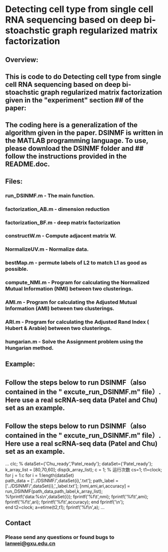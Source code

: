 
Detecting cell type from single cell RNA sequencing based on deep bi-stoachstic graph regularized matrix factorization
===========================================================================================================================
Overview:
----------------------------------------------------------------------------------------------------------------------------
## This is code to do Detecting cell type from single cell RNA sequencing based on deep bi-stoachstic graph regularized matrix factorization given in the "experiment" section ## of the paper: 
## The coding here is a generalization of the algorithm given in the paper. DSINMF is written in the MATLAB programming language. To use, please download the DSINMF folder and ## follow the instructions provided in the README.doc.
## Files:
### run_DSINMF.m - The main function.
### factorization_AB.m - dimension reduction
### factorization_BF.m - deep matrix factorization
### constructW.m - Compute adjacent matrix W.
### NormalizeUV.m - Normalize data.
### bestMap.m - permute labels of L2 to match L1 as good as possible.
### compute_NMI.m - Program for calculating the Normalized Mutual Information (NMI) between two clusterings.
### AMI.m - Program for calculating the Adjusted Mutual Information (AMI) between two clusterings.
### ARI.m - Program for calculating the Adjusted Rand Index ( Hubert & Arabie) between two clusterings.
### hungarian.m - Solve the Assignment problem using the Hungarian method.
## Example:
## Follow the steps below to run DSINMF（also contained in the " excute_run_DSINMF.m" file）. Here use a real scRNA-seq data (Patel and Chu) set as an example.
## Follow the steps below to run DSINMF（also contained in the " excute_run_DSINMF.m" file）. Here use a real scRNA-seq data (Patel and Chu) set as an example.
...
        clc;
        % dataSet={'Chu_ready','Patel_ready'};
        dataSet={'Patel_ready'};  
        k_array_list = [80,70,60];
        disp(k_array_list);
        c = 1; % 运行次数
        cs=1; 
        t1=clock;
        for j = 1:c
            for i = 1:length(dataSet)           
                    path_data = ['../DSINMF/',dataSet{i},'.txt'];
                    path_label = ['../DSINMF/',dataSet{i},'_label.txt'];
                    [nmi,ami,ari,accuracy] = run_DSINMF(path_data,path_label,k_array_list);
                    %fprintf('data:%s\n',dataSet{i});
                    fprintf('%f\t',nmi);
                    fprintf('%f\t',ami);
                    fprintf('%f\t',ari);
                    fprintf('%f\t',accuracy);
            end
            fprintf('\n');  
        end 
        t2=clock;
        a=etime(t2,t1);
        fprintf('%f\n',a);
...
## Contact 
### Please send any questions or found bugs to lanwei@gxu.edu.cn 
